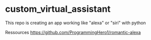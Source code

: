 # custom_virtual_assistant

This repo is creating an app working like "alexa" or "siri" with python


Ressources
https://github.com/ProgrammingHero1/romantic-alexa
